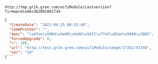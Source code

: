 `http://tmp.grih.gree.com/wifiModule/Lastversion?firmwareCode=362001061734`

```json
{
  "CreateDate": "2023-04-25 08:33:40",
  "commProtVer": "",
  "desc": "\u4fee\u590d\u4e00\u4e9b\u5df2\u77e5\u95ee\u9898\u3002",
  "forcedUpgrade": 0,
  "r": 200,
  "url": "http://test.grih.gree.com/wifiModule/image/17352/47258",
  "ver": "18"
}```
